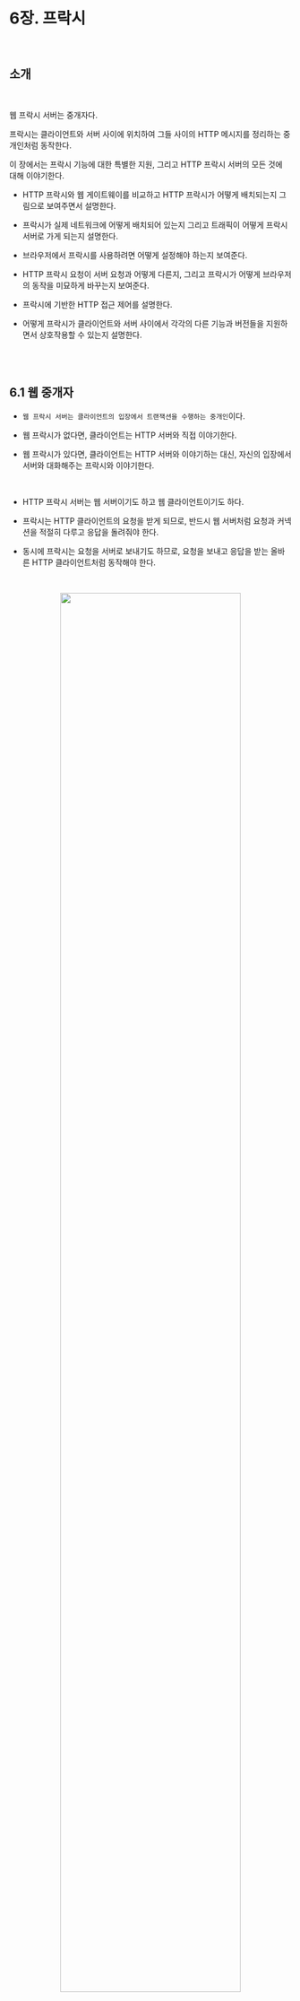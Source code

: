 # 6장. 프락시

<br>

## 소개

<br>

웹 프락시 서버는 중개자다. 

프락시는 클라이언트와 서버 사이에 위치하여 그들 사이의 HTTP 메시지를 정리하는 중개인처럼 동작한다.

이 장에서는 프락시 기능에 대한 특별한 지원, 그리고 HTTP 프락시 서버의 모든 것에 대해 이야기한다.

- HTTP 프락시와 웹 게이트웨이를 비교하고 HTTP 프락시가 어떻게 배치되는지 그림으로 보여주면서 설명한다.

- 프락시가 실제 네트워크에 어떻게 배치되어 있는지 그리고 트래픽이 어떻게 프락시 서버로 가게 되는지 설명한다.

- 브라우저에서 프락시를 사용하려면 어떻게 설정해야 하는지 보여준다.

- HTTP 프락시 요청이 서버 요청과 어떻게 다른지, 그리고 프락시가 어떻게 브라우저의 동작을 미묘하게 바꾸는지 보여준다.

- 프락시에 기반한 HTTP 접근 제어를 설명한다.

- 어떻게 프락시가 클라이언트와 서버 사이에서 각각의 다른 기능과 버전들을 지원하면서 상호작용할 수 있는지 설명한다.

<br><br>

## 6.1 웹 중개자

- `웹 프락시 서버는 클라이언트의 입장에서 트랜잭션을 수행하는 중개인`이다. 
  
- 웹 프락시가 없다면, 클라이언트는 HTTP 서버와 직접 이야기한다. 
  
- 웹 프락시가 있다면, 클라이언트는 HTTP 서버와 이야기하는 대신, 자신의 입장에서 서버와 대화해주는 프락시와 이야기한다.

<br>

- HTTP 프락시 서버는 웹 서버이기도 하고 웹 클라이언트이기도 하다.

- 프락시는 HTTP 클라이언트의 요청을 받게 되므로, 반드시 웹 서버처럼 요청과 커넥션을 적절히 다루고 응답을 돌려줘야 한다.

- 동시에 프락시는 요청을 서버로 보내기도 하므로, 요청을 보내고 응답을 받는 올바른 HTTP 클라이언트처럼 동작해야 한다. 

<br>

<p align="center"><img src="../images/프락시1.jpeg" width="80%"></p>

<br>

### 6.1.1 개인 프락시와 공유 프락시

- 프락시 서버는 하나의 클라이언트가 독점적으로 사용(개인 프락시)할 수도 있고, 여러 클라이언트가 공유(공유 프락시)할 수도 있다.

- 공유 프락시

    `대부분의 프락시는 공용이며 공유된 프락시`다.

    캐시 프락시 서버와 같은 몇몇 프락시 애플리케이션은 프락시를 이용하는 사용자가 많을수록 유리한데, 여러 사용자들의 공통된 요청에서 이득을 취할 수 있기 때문이다.

<br>

- 개인 프락시

    흔하지 않은 형태지만 꾸준히 사용되고 있다.

<br>

### 6.1.2 프락시 대 게이트웨이

<br>

<p align="center"><img src="../images/프락시2.jpeg" width="80%"></p>

<br>

   | 프락시 | 게이트웨이 |
   | --- | --- |
   | 같은 프로토콜을 사용하는 둘 이상의 애플리케이션을 연결 | 다른 프로토콜을 사용하는 둘 이상의 애플리케이션을 연결 | 

<br>

- 게이트웨이는 서로 다른 프로토콜의 서로 간의 트랜잭션을 완료할 수 있도록 해주는 프로토콜 변환기처럼 동작한다.

- 실질적으로 프락시와 게이트웨이의 차이점은 모호하다.

- 브라우저와 서버가 다른 버전의 HTTP를 구현한다면 약간의 프로토콜 변환을 하기 때문이다.

<br><br>

## 6.2 왜 프락시를 사용하는가?

<br>

- 프락시 서버는 보안을 개선하고, 성능을 높여주며, 비용을 절약한다.

- 모든 HTTP 트래픽을 들여다보고 건드릴 수 있기 때문에 부가적인 가치를 주는 여러 유용한 웹 서비스를 구현하기 위해 트래픽을 감시하고 수정할 수 있다.

### 어린이 필터

<br>

<p align="center"><img src="../images/프락시3.jpeg" width="80%"></p>

<br>

- 예를 들어, 초등학교는 어린이들에게 교육 사이트를 제공하면서 동시에 성인 콘텐츠를 차단하는 필터링 프락시를 사용할 수 있다.

### 문서 접근 제어자

<br>

<p align="center"><img src="../images/프락시4.jpeg" width="80%"></p>

<br>

- 많은 웹 서버들과 웹 리소스에 대한 단일한 접근 제어 전략을 구현하고 감사 추적을 하기 위해 사용될 수 있다.

- 이것은 접근 제어를 수시로 갱신할 필요 없이, 중앙 프록시 서버에서 접근 제어를 설정할 수 있기에 대기업 환경이나 분산된 관료 조직에서 유용하다.

### 보안 방화벽

<br>

<p align="center"><img src="../images/프락시5.jpeg" width="80%"></p>

<br>

- 네트워크 보안 엔지니어는 보안을 강화하기 위해 프락시 서버를 사용한다.

- 조직 안에 들어오거나 나가는 응용 레벨 프로토콜의 흐름을 네트워크 한 지점에서 통제하며, 바이러스를 제거하는 웹이나 이메일 프락시가 사용할 수 있는 트래픽을 세심히 살펴볼 수 있는 후크(hook)를 제공한다.

<br>

    응용 레벨 프로토콜이란?

    응용 레벨 프로토콜은 응용 프로그램 간에 통신을 위한 규칙을 정의한 것입니다. 
    
    응용 프로그램은 서로 다른 플랫폼이나 언어로 작성될 수 있기 때문에, 응용 프로그램 간에 통신을 하기 위해서는 서로가 이해할 수 있는 규칙이 필요합니다.

    응용 레벨 프로토콜의 예로는 다음과 같은 것들이 있습니다.

    HTTP: 웹 브라우저와 웹 서버 간의 통신을 위한 프로토콜입니다.
    FTP: 파일 전송을 위한 프로토콜입니다.
    SMTP: 이메일 전송을 위한 프로토콜입니다.
    TCP: 신뢰성 있는 연결을 위한 프로토콜입니다.
    UDP: 비신뢰성 있는 연결을 위한 프로토콜입니다.

### 웹 캐시

- 프락시 캐시는 인기 있는 문서의 로컬 사본을 관리하고 해당 문서에 대한 요청이 오면 빠르게 제공하여, 느리고 비싼 인터넷 커뮤니케이션을 줄인다.

    
<br>

    Redis 캐시와 프록시 캐시의 차이
    
    Redis 캐시는 일반적으로 애플리케이션 서버와 함께 위치합니다. 즉, 애플리케이션 서버가 요청을 처리하기 전에 먼저 Redis 캐시를 확인하여 데이터를 찾습니다.

    프록시 캐시는 일반적으로 애플리케이션 서버와 클라이언트 사이에 위치합니다. 즉, 클라이언트가 요청을 보내기 전에 먼저 프록시를 통해 요청을 보내고, 프록시는 캐시를 확인하여 데이터를 찾습니다.

    Redis 캐시는 주로 데이터의 액세스 속도를 높이는 데 사용됩니다. 즉, 자주 요청되는 데이터를 캐시에 저장하여, 클라이언트가 해당 데이터를 요청할 때 캐시에서 데이터를 가져와 응답 시간을 단축합니다.

    프록시 캐시는 주로 보안, 로드 밸런싱, 콘텐츠 전송 등의 목적으로 사용됩니다. 즉, 클라이언트와 원본 서버 사이에 위치하여 클라이언트의 요청을 중개하거나, 클라이언트의 요청을 여러 원본 서버에 분산하여 응답 시간을 단축하거나, 콘텐츠를 캐시에 저장하여 콘텐츠 전송 속도를 높이는 등의 역할을 합니다.


<br>

### 대리 프락시(리버스 프락시)

<br>

<p align="center"><img src="../images/프락시6.jpeg" width="80%"></p>

<br>

- 웹 서버인 것처럼 위장하는 프락시이다. 리버스 프록시라고 불린다.
  
- 진짜 웹 서버 요청을 받지만 웹 서버와는 달리 요청 받은 콘텐츠의 위치를 찾아내 기 위해 다른 서버와 커뮤니케이션을 시작한다.

- 공용 콘텐츠에 대한 느린 웹 서버의 성능을 개선하기 위해 사용할 수 있다.

### 콘텐츠 라우터

<br>

<p align="center"><img src="../images/프락시7.jpeg" width="80%"></p>

<br>

- 인터넷 트래픽 조건과 콘텐츠의 종류에 따라 요청을 특정 웹 서버로 유도하는 콘텐츠 라우터로 동작할 수 있다.

### 트랜스코더

<br>

<p align="center"><img src="../images/프락시8.jpeg" width="80%"></p>

<br>

- 콘텐츠를 클라이언트에게 전달하기 전에 본문 포맷을 수정할 수 있다. 이렇게 데이터의 표현 방식을 자연스럽게 변환하는 것을 트랜스 코딩이라고 부른다.

### 익명화 프락시

<br>

<p align="center"><img src="../images/프락시9.jpeg" width="80%"></p>

<br>

- HTTP 메시지에서 신원을 식별할 수 있는 특성(클라이언트 IP 주소, 쿠키, URI 세션 아이디 등)들을 적극적으로 제거함으로써 개인 정보 보호와 익명성 보장에 기여한다.

<br><br>

## 6.3 프락시는 어디에 있는가?

<br>

- 어떻게 프락시가 네트워크에 배치되는가

- 어떻게 프락시의 연쇄가 계층을 이루는가

- 어떻게 트래픽이 올바르게 프락시를 찾아가는가

### 6.3.1 프락시 서버 배치

<br>

<p align="center"><img src="../images/프락시10.jpeg" width="80%"></p>

<br>

- 출구 프락시

    로컬 네트워크와 더 큰 인터넷 사이를 오가는 트래픽을 제어하기 위해 프락시를 로컬 네트워크의 출구에 넣는다.

    회사의 방화벽, 필터링 출구 프락시 등

<br>

- 접근 프락시

    고객으로부터의 모든 요청을 종합적으로 처리하기 위해 프락시는 ISP 접근 지점에 위치한다.

        ISP란?

        ISP는 Internet Service Provider의 약자로, 인터넷 서비스 제공자를 의미합니다. 
        
        인터넷에 접속하는 수단을 제공하는 주체를 말합니다. 일반 사용자, 기업체, 기관, 단체 등이 인터넷에 접속하여 인터넷을 이용할 수 있도록 돕는 사업자입니다.

<br>

- 대리 프락시

    리버스 프락시라고도 하며, 네트워크의 가장 끝에 있는 웹 서버들의 바로 앞에 위치하여 웹 서버로 향하는 모든 요청을 처리하고 필요할 때만 웹 서버에게 자원을 요청할 수 있다.

    또한, 보안 기능을 추가하거나 빠른 웹 서버 캐시를 느린 웹 서버의 앞에 놓음으로써 성능을 개선한다.

<br>

- 네트워크 교환 프락시

    캐시를 이용해 인터넷 교차로의 혼잡을 완화하고 트래픽 흐름을 감시하기 위해 네트워크 사이의 인터넷 피어링 교환 지점에 놓는다.

        인터넷 피어링 교환 지점이란?
        
        인터넷 피어링 교환 지점(Internet Exchange Point, IXP)은 서로 다른 네트워크가 인터넷 트래픽을 교환하기 위해 모이는 물리적 위치입니다. 
        
        IXP는 인터넷 서비스 제공업체(ISP), 콘텐츠 전송 네트워크(CDN), 기업, 기관 등 다양한 네트워크가 하나의 점에서 데이터 전송을 수행할 수 있도록 하는 중요한 허브 역할을 합니다.

<br>

### 6.3.2 프락시 계층

<br>

<p align="center"><img src="../images/프락시11.jpeg" width="80%"></p>

<br>

- 프락시들은 프락시 계층이라고 불리는 연쇄를 구성할 수 있다.

- 프락시 계층에서 프락시 서버들은 부모와 자식의 관계를 갖는다.

<br>

<p align="center"><img src="../images/프락시12.jpeg" width="80%"></p>

<br>

- 해당 그림에서서 접근 프락시는 상황에 맞게 부모 프락시나 원 서버에게 라우팅한다.

    요청된 객체가 콘텐츠 분산을 위해 돈을 지불한 웹 서버에 속한 경우, 프락시는 요청을 가까운 캐시 서버에게 보내 캐시된 객체를 반환할 수 있다.

    요청이 특정 종류의 이미지인 경우, 접근 프락시는 그 요청이 특화된 압축 프락시에게 보내어 그 프락시가 이미지를 가져와 압축을 하게 하여 빠르게 클라이언트가 다운로드할 수 있게 한다.

<br>

- 동적 부모 선택의 몇 가지 예

    - 부하 균형

        자식 프락시는 부하를 분산하기 위해 부모들의 작업량 수준에 근거하여 부모 프락시를 고른다.

    - 지리적 인접성에 근거한 라우팅

        자식 프락시는 원 서버의 지역을 담당하는 부모를 선택할 수도 있다.

    - 프로토콜/타입 라우팅

        어떤 자식 프락시는 URI에 근거하여 다른 부모나 원 서버로 라우팅할 수 있다.

    - 유료 서비스 가입자를 위한 라우팅

        추가금을 지불했다면, 그들의 URI는 대형 캐시나 성능 개선을 위한 압축 엔진으로 라우팅될 수 있다.

<br>

### 6.3.3 어떻게 프락시가 트래픽을 처리하는가

- 클라이언트는 보통 웹 서버와 직접 대화하기 때문에, 먼저 어떻게 HTTP 트래픽이 프락시로 향하는 길을 찾아내는지 설명할 필요가 있다.

<br>

<p align="center"><img src="../images/프락시13.jpeg" width="80%"></p>

<br>


- 클라이언트는 수정한다

    많은 웹 클라이언트들은 수동 혹은 자동 프락시 설정을 지원한다.

    프락시를 사용하도록 설정되어 있다면 클라이언트는 HTTP 요청을 원 서버가 아닌 프락시로 보낸다.

- 네트워크를 수정한다

    네트워크 인프라를 가로채서 웹 트래픽을 프락시로 가도록 조정하는 기법이 있다.

    HTTP 트래픽을 지켜보고 가로채어 클라이언트 모르게 트래픽을 프락시로 보내는 스위칭 장치와 라우팅 장치를 필요로 한다. 이것을 인터셉트 프락시라고 부른다.

- DNS 이름 공간을 수정한다

    리버스 프락시는 웹 서버의 이름과 IP 주소를 직접 사용한다. 
    
    이는 DNS 이름 테이블을 수동으로 편집하거나 특별한 동적 DNS 서버를 이용해서 조정될 수 있다.

- 웹 서버를 수정한다

    HTTP 리다이렉션 명령(응답 코드 305)을 클라이언트에게 돌려줌으로써 프락시로 리다이렉트 하도록 설정할 수 있다.

<br><br>

## 6.4 클라이언트 프락시 설정

프락시를 설정하는 여러 가지 방법

- 수동 설정
  
    프락시를 사용하겠다고 명시적으로 설정한다.

- 브라우저 기본 설정

- 프락시 자동 설정

    자바스크립트 프락시 자동 설정(PAC) 파일에 대한 URI를 제공할 수 있다.

- WPAD 프락시 발견

    브라우저는 자동설정 파일을 다운받을 수 있는 설정 서버를 자동으로 찾아주는 웹 프락시 자동발견 프로토콜을 제공한다.

<br>

### 6.4.1 수동 설정

- 많은 웹 클라이언트가 프락시를 수동으로 설정할 수 있도록 하고 있다.

### 6.4.2 PAC 파일

- 수동 프락시 설정은 유연하지 못하기에 동적으로 해결할 방법이 필요하다. 

- 문서에 접근할 때마다, 자바스크립트 함수가 적절한 프락시 서버를 선택한다.

### 6.4.3 WPAD

- 브라우저에 알맞은 PAC 파일을 자동으로 찾아주는 알고리즘이다.

- 다음과 같은 순서로 진행된다.

    1. PAC URI를 찾기 위해 WPAD를 사용한다.

    2. 주어진 URI에서 PAC 파일을 가져온다.

    3. 프락시 서버를 알아내기 위해 PAC 파일을 실행한다.

    4. 알아낸 프락시 서버를 이용해서 요청을 처리한다.

<br><br>

## 6.5 프락시 요청의 미묘한 특징들

### 6.5.1 프락시 URI는 서버 URI와 다르다

- 클라이언트가 프락시 대신 서버로 요청을 보내면 요청의 URI가 달라진다.

```
클라이언트 -> 웹 서버 요청

GET /index.html HTTP/1.0
User-Agent: SuperBrowserv1.3
```

- 단일 서버는 호스트 명과 포트번호를 알고 있기에 스킴과 호스트가 없는 부분 URI만 보낸다.

```
클라이언트 -> 프락시 요청

GET  http://www.marys-antiques.com/index.html HTTP/1.0
User-Agent: SuperBrowserv1.3
```

- 프락시는 목적지 서버와 커넥션을 맺어야 하기 때문에 전체 URI로 보내야 한다.

<br>

### 6.5.2 가상 호스팅에서 일어나는 같은 문제

- 프락시의 스킴/호스트/포트번호 누락 문제는 가상으로 호스팅되는 웹 서버가 직면한 것과 같은 문제이다.

- 가상으로 호스팅되는 웹 서버는 여러 웹 사이트가 같은 물리적 웹 서버를 공유한다.

- 요청 하나가 부분 URI /index.html로 오면 가상으로 호스팅되는 웹 서버는 그 요청이 접근하고자 하는 웹 사이트의 호스트 명을 알 필요가 있다.

### 6.5.3 인터셉트 프락시는 부분 URI를 받는다.

<br>

<p align="center"><img src="../images/프락시14.jpeg" width="80%"></p>

<br>

- 인터셉트 프락시는 네트워크 흐름에서 클라이언트에서 서버로 가는 트래픽을 가로채 캐시된 응답을 돌려주는 등의 일을 하는 프락시 서버이다.

- 클라이언트에서 서버로 가는 트래픽을 가로채기 때문에, 웹 서버로 보내는 부분 URI를 얻게 될 것이다.

### 6.5.4 프락시는 프락시 요청과 서버 요청을 모두 다룰 수 있다.

- 트래픽이 프락시 서버로 리다이렉트 될 수 있는 여러 방법이 존재하기 때문에 다목적 프락시 서버는 요청 메시지의 완전한 URI와 부분 URI를 모두 지원해야 한다.

- 완전 URI와 부분 URI를 사용하는 규칙

    1. 완전한 URI가 주어졌다면, 프락시는 그것을 사용해야 한다.

    2. 부분 URI가 주어졌고 Host 헤더가 있다면, 이것을 이용해 원 서버의 이름과 포트 번호를 알아내야 한다.

    3. 부분 URI가 주어졌으나 Host 헤더가 없다면?

        - 프락시가 리버스 프락시라면 프락시에 실제 서버의 주소와 포트가 설정되어 있을 수 있다.

        - 이전에 어떤 인터셉트 프락시가 가로챘던 트래픽을 받았고, 그 인터셉트 프락시가 원 IP 주소와 포트 번호를 사용할 수 있게 해뒀다면, 그것을 사용할 수 있다.

        - 모두 실패했다면, 에러 메시지를 반환해야 한다.

### 6.5.5 전송 중 URI 변경

- 프락시 서버는 요청 URI의 변경에 신경을 써야 한다.

- 사소한 URI 변경이라도 상호운용성 문제를 일으킬 수 있기 때문이다.

### 6.5.6 URI 클라이언트 자동확장과 호스트명 분석

- 브라우저는 프락시의 존재 여부에 따라 요청 URI를 다르게 분석한다.

- 일반적인 웹 사이트 이름의 가운데 부분만 입력한다면, 예를 들어 naver를 입력한다면 자동으로 www.naver.com으로 바꿔준다.

- 몇몇 브라우저는 해석할 수 없는 URI를 오타 교정을 시도하고 사용자가 의도했을 URI를 제시하기도 한다.

### 6.5.7 프락시 없는 URI 분석

<br>

<p align="center"><img src="../images/프락시15.jpeg" width="80%"></p>

<br>

### 6.5.8 명시적인 프락시를 사용할 때의 URI 분석

<br>

<p align="center"><img src="../images/프락시16.jpeg" width="80%"></p>

<br>

### 6.5.9 인터셉트 프락시를 이용한 URI 분석

<br>

<p align="center"><img src="../images/프락시17.jpeg" width="80%"></p>

<br>

- 단계 1에서 사용자는 브라우저의 URI 위치 창에 ‘oreilly’라고 타이핑한다.

- 단계 2a에서 브라우저는 호스트 ‘oreilly’를 DNS를 통해 찾아보지만, 단계 2b에서 DNS 서버는 실패하고 그 호스트는 알 수 없다고 응답한다.

- 단계 3a에서 브라우저는 ‘oreilly’를 ‘www.oreilly.com’으로 변환하는 자동확장을 한다. 단계 3b에서 브라우저는 DNS를 통해 호스트 ‘www.oreilly.com’를 찾아본다. 이때, 단계 3c에서 DNS 서버는 성공하고 IP 주소를 브라우저에게 반환한다.

- 단계 4a에서 클라이언트는 이미 성공적으로 호스트 명을 분석하였고 IP 주소의 목록을 갖고 있다. 일반적으로, 클라이언트는 성공할 때까지 모든 IP 주소에 대해 접속을 시도하지만, 어떤 IP 주소들은 죽은 것일 수 있다. 그러나 인터셉트 프락시와 함께라면, 첫 번째 접속 시도는 원 서버가 아닌 프락시 서버에 의해 종료된다. 클라이언트는 성공적으로 웹 서버와 대화했다고 믿지만, 웹 서버는 살아있지도 않았을 것이다.
  
- 프락시가 최종적으로 진짜 원 서버와 상호작용할 준비가 되었을 때(단계 5b), 프락시는 그 IP 주소가 실제로는 다운된 서버를 가리키고 있음을 알게 될 것이다. 브라우저에서 제공하는 것과 동등한 수준의 장애 허용(fault tolerance)을 제공하기 위해서, 프락시는 호스트 헤더에 들어 있는 호스트 명을 다시 분석하든 아니면 IP 주소에 대한 역방향 DNS 룩업을 해서든 다른 IP 주소를 시도해야 한다. 인터셉트 프락시와 명시적인 프락시 모두 죽은 서버의 DNS 분석에 대한 장애 허용을 지원해야 한다는 것은 중요한데, 왜냐하면 브라우저가 명시적인 프락시를 사용하도록 설정되어 있는 경우의 장애 허용은 프락시에 달려있기 때문이다.

<br><br>

## 6.6 메시지 추적

- 웹 요청이 클라이언트에서 서버로 향하는 도중에 둘 이상의 프락시를 지나게 되는 것은 빈번하다.

- 보안과 비용 절감을 위해 캐시 프락시 서버를 사용하며 많은 대형 ISP들이 성능 개선과 기능 구현을 위해 프락시 캐시를 사용한다.


<br>

### 6.6.1 Via 헤더

- Via 헤더 필드는 메시지가 지나는 각 중간 노드(프락시나 게이트웨이)의 정보를 나열한다.

- 다른 노드들을 지나갈 때마다 Via 목록의 끝에 추가되어야 한다.

<br>

<p align="center"><img src="../images/프락시18.jpeg" width="80%"></p>

<br>

- Via 헤더는 메시지의 전달을 추적하고, 루프를 진단하고, 요청과 응답을 지나는 과정에서 모든 메시지 발송자들의 프로토콜을 다루는 능력을 알아보기 위해 사용된다.

- Via 문법

```
예시

Via: 1.1 proxy-62.irenes-isp.net, 1.0 cache.joes-hardware.com
```

```
문법

Via               = "Via" ":" ( waypoint ) [", " ( waypoint )...]
waypoint          = ( received-protocol received-by [ comment ] )
received-protocol = [ protocol-name "/" ] protocol-version
received-by       = ( host [ ":" port ] ) | pseudonym
```

- 각 Via waypoint는 프로토콜 이름(선택. 기본은 HTTP), 프로토콜 버전(필수), 노드 이름(필수), 코멘트(선택)의 최대 4개의 구성요소를 담을 수 있다.

<br>

- 프로토콜 이름
  
    중개자가 받은 프로토콜. 만약 프로토콜이 HTTP라면 프로토콜 이름은 없어도 된다. 한편, 프로토콜 이름은 버전 앞에 /로 구분되어 붙는다. 비 HTTP 프로토콜은 게이트웨이가 다른 프로토콜(HTTPS, FTP 등)을 위해 HTTP 요청에 접속할 때 발생할 수 있다.

<br>

- 프로토콜 버전
  
    수신한 메시지의 버전. 버전의 포맷은 프로토콜에 달려있다. HTTP의 경우, 표준 버전 번호(1.0, 1.1 등)가 사용된다. 버전은 Via 필드에 포함되므로, 애플리케이션들은 자신 이전의 모든 중개자들이 어떤 버전을 다룰 수 있는지 알 수 있다.

<br>

- 노드 이름

    중개자의 호스트와 포트 번호(선택. 만약 포트가 포함되어 있지 않다면, 사용하는 프로토콜의 기본 포트라고 간주할 수 있다). 몇몇 조직은 정보 보호를 이유로 진짜 호스트 명을 밝히고 싶어 하지 않을 수 있는데, 그러한 경우 가명으로 대체할 수 있다.

<br>

- 노드 코멘트
    
    중개자 노드를 서술하는 선택적인 코멘트. 벤더나 버전 정보를 여기에 포함시키는 것은 흔한 일이며, 몇몇 프락시 서버는 장치에서 일어난 이벤트에 대한 진단 정보를 포함하는 데도 코멘트 필드를 사용한다.

<br>

- Via 요청과 응답 경로
    
    요청 메시지와 응답 메시지 모두 프락시를 지나므로 둘 모두 Via 헤더를 가진다.
    
    요청과 응답은 보통 같은 TCP 커넥션을 오가므로, 응답 메시지는 요청과 같은 경로를 되돌아간다. 만약 요청 메시지가 프락시 A, B, C를 지나간다면, 그에 대한 응답 메시지는 프락시 C, B, A를 지나간다. 즉, 응답의 Via 헤더는 거의 언제나 요청의 Via 헤더와 반대다.

<br>

- Via와 게이트 웨이
  
<br>

<p align="center"><img src="../images/프락시19.jpeg" width="80%"></p>

<br>

- 몇몇 프락시는 서버에게 비 HTTP 프로토콜을 사용할 수 있는 게이트웨이 기능을 제공한다. 
  
- Via 헤더는 이러한 프로토콜 변환을 기록하므로 HTTP 애플리케이션은 프락시 연쇄에서 프로토콜 능력과 변환이 있었는지를 알아챌 수 있다.

<br>

- Server 헤더와 Via 헤더

    응답 메시지가 프락시를 통과할 때, 프락시는 Server 헤더를 수정해서는 안 된다. Server 헤더는 원 서버를 위해 존재한다. 대신 프락시는 Via 항목을 추가해야 한다.

<br>

- Via가 개인정보 보호와 보안에 미치는 영향

    Via 문자열 안에 정확한 호스트 명이 들어가기를 원하지 않는 몇 가지 경우가 있다. 
    
    보통 명시적으로 이 동작이 켜져 있지 않은 이상, 프락시 서버가 네트워크 방화벽의 일부인 경우 프락시는 방화벽 뒤에 숨어있는 호스트의 이름과 포트를 전달해서는 안 된다. 
    
    방화벽 뒤의 네트워크 아키텍처에 대한 정보가 악의적인 집단에 의해 이용될 수 있기 때문이다.

    만약 Via 노드 이름 전달이 가능하지 않다면, 보안 경계선의 일부분인 프락시는 호스트 명을 그 호스트에 대한 적당한 가명으로 교체해야 한다. 
    
    하지만 이로 인해 실제 이름을 알기 어렵게 되었다고 하더라도, 일반적으로 프락시는 각 프락시 서버에 대한 Via 경유지 항목을 유지하려 노력해야 한다.

### 6.6.2 TRACE 메서드

<br>

<p align="center"><img src="../images/프락시20.jpeg" width="80%"></p>

<br>

- 프락시 서버는 메시지가 전달될 때 메시지를 바꿀 수 있다. 

- 헤더가 추가되거나, 변경되거나, 삭제될 수 있으며, 본문이 다른 형식으로 변환될 수 있다.

- 프락시가 점점 복잡해지고 더 많은 벤더가 프락시 제품을 배치하면서, 상호운용성 문제가 증가한다. 
  
- 프락시 네트워크를 쉽게 진단하기 위해, 우리는 HTTP 프락시 네트워크를 통해 홉에서 홉으로 전달될 때마다 메시지의 내용이 어떻게 변하는지 편리하게 관찰할 방법이 필요하다.

- HTTP/1.1의 TRACE 메서드는 요청 메시지를 프락시의 연쇄를 따라가면서 어떤 프락시를 지나가고 어떻게 각 프락시가 요청 메시지를 수정하는지 관찰/추적할 수 있도록 해준다. 
  
- TRACE는 프락시 흐름을 디버깅하는데 매우 유용하다.

- Max-Forwards 헤더로 TRACE와 OPTIONS 요청의 프락시 홉(hop) 개수를 제한할 수 있다.


<br>

## 6.7 프락시 인증

<br>

<p align="center"><img src="../images/프락시21.jpeg" width="80%"></p>

<br>

- 프락시는 접근 제어 장치로서 제공될 수 있다. 

- HTTP는 사용자가 유효한 접근 권한 자격을 프락시에 제출하지 않는 한 콘텐츠에 대한 요청을 차단하는 프락시 인증이라는 메커니즘을 정의하고 있다.

<br>

## 6.8 프락시 상호운용성

- 클라이언트, 서버, 프락시는 HTTP 명세의 여러 버전에 대해 여러 벤더에 의해 만들어진다. 

- 그들이 지원하는 여러 가지 기능을 지원하며 제각각 다른 버그를 갖고 있다. 프락시 서버는 서로 다른 프로토콜을 구현했을 수도 있고 골치 아프게 이상한 동작을 할 수도 있는 클라이언트와 서버 사이를 중개해야 한다.

### 6.8.1 지원하지 않는 헤더와 메서드 다루기

- 프락시 서버는 넘어오는 헤더 필드들을 모두 이해하지 못할 수도 있다. 

- 프락시는 이해할 수 없는 헤더 필드는 반드시 그대로 전달해야 하며, 같은 이름의 헤더 필드가 여러 개 있는 경우에는 그들의 상대적인 순서도 반드시 유지해야 한다.
  
- 만약 프락시가 어떤 메서드와 친숙하지 않다면, 가능한 한 그 메시지를 다음 홉으로 전달하려 시도해야 한다.

### 6.8.2 OPTIONS: 어떤 기능을 지원하는지 알아보기

<br>

<p align="center"><img src="../images/프락시22.jpeg" width="80%"></p>

<br>

- HTTP OPTIONS 메서드는 서버나 웹 서버의 특정 리소스가 어떤 기능을 지원하는지(예를 들면 지원하는 메서드) 클라이언트(혹은 프락시)가 알아볼 수 있게 해준다.

### 6.8.3 Allow 헤더

- Allow 엔터티 헤더 필드는, 요청 URI에 의해 식별되는 자원에 대해 지원되는 메서드들이나 서버가 지원하는 모든 메서드(요청 URI가 별표인 경우)를 열거한다.

